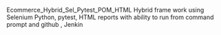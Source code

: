 Ecommerce_Hybrid_Sel_Pytest_POM_HTML
Hybrid frame work using Selenium Python, pytest, HTML reports with ability to run from command prompt and github , Jenkin
